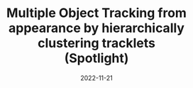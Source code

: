 ---
title: "Multiple Object Tracking from appearance by hierarchically clustering tracklets<br>(Spotlight)"
collection: publications
permalink: /publication/2022-BMVC-FCG
excerpt: 'Current approaches in Multiple Object Tracking (MOT) rely on the spatio-temporal coherence between detections combined with object appearance to match objects from consecutive frames. In this work, we explore MOT using object appearances as the main source of association between objects in a video, using spatial and temporal priors as weighting factors. We form initial tracklets by leveraging on the idea that instances of an object that are close in time should be similar in appearance, and build the final object tracks by fusing the tracklets in a hierarchical fashion. We conduct extensive experiments that show the effectiveness of our method over three different MOT benchmarks, MOT17, MOT20, and DanceTrack, being competitive in MOT17 and MOT20 and establishing state-of-the-art results in DanceTrack.'
date: 2022-11-21
authors: "<u>A. Girbau</u>, F. Marques, S. Satoh"
venue: 'British Machine Vision Conference (BMVC)'
uri: 'https://bmvc2022.mpi-inf.mpg.de/362'
bibtex: /files/2022-BMVC-FCG_bib.txt
pdf: https://bmvc2022.mpi-inf.mpg.de/0362.pdf
teaser: /images/bmvc_dist_center.jpg
---